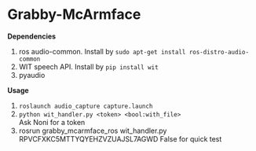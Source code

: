 # Grabby-McArmface  


**Dependencies**  
1. ros audio-common. Install by `sudo apt-get install ros-distro-audio-common`  
2. WIT speech API. Install by `pip install wit`  
3. pyaudio  

**Usage**  
1. `roslaunch audio_capture capture.launch`
2. `python wit_handler.py <token> <bool:with_file>`  
Ask Noni for a token    
3. rosrun grabby_mcarmface_ros wit_handler.py RPVCFXKC5MTTYQYEHZVZUAJSL7AGWD False  for quick test
